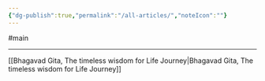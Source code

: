 ```yaml
---
{"dg-publish":true,"permalink":"/all-articles/","noteIcon":""}
---
```


#main 

---

[[Bhagavad Gita, The timeless wisdom for Life Journey\|Bhagavad Gita, The timeless wisdom for Life Journey]]

